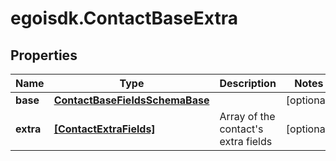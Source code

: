 # egoisdk.ContactBaseExtra

## Properties

Name | Type | Description | Notes
------------ | ------------- | ------------- | -------------
**base** | [**ContactBaseFieldsSchemaBase**](ContactBaseFieldsSchemaBase.md) |  | [optional] 
**extra** | [**[ContactExtraFields]**](ContactExtraFields.md) | Array of the contact&#39;s extra fields | [optional] 


